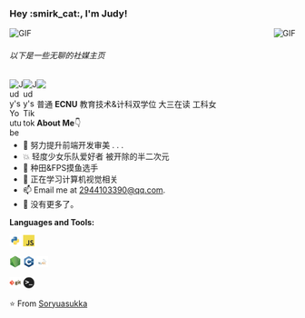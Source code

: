 <h3 title="hehehe">
  Hey :smirk_cat:, I'm Judy!
</h3>
<img alt="GIF" src="https://media3.giphy.com/media/v1.Y2lkPTc5MGI3NjExcGo0M2Y4Nm03dW5kMTdodGFkc290dGdxbWY5dmVweGQ3MmtodHQwZyZlcD12MV9pbnRlcm5hbF9naWZfYnlfaWQmY3Q9Zw/bp1oWbVK2SflylnZHE/giphy.gif" />
<img align="right" alt="GIF" src="https://media2.giphy.com/media/v1.Y2lkPTc5MGI3NjExZ3JycGxsMXRnbXg3aGU4OG84MjQzMGd2ZGU4azNvODNlYTl2czZkNyZlcD12MV9pbnRlcm5hbF9naWZfYnlfaWQmY3Q9Zw/Nvj5hBFzqKTdH1dsaj/giphy.gif" />

<h6>以下是一些无聊的社媒主页</h6>

<a href="https://www.youtube.com/@judie5493">
  <img align="left" alt="Judy's Youtube" width="24px" src="https://cdn.jsdelivr.net/npm/simple-icons@3.13.0/icons/youtubetv.svg" />
</a>

<a href="https://v.douyin.com/ifrThpaa/ 7@5.com :2pm">
  <img align="left" alt="Judy's Tiktok" width="24px" src="https://cdn.jsdelivr.net/npm/simple-icons@3.13.0/icons/tiktok.svg" />
</a>
<img src="https://komarev.com/ghpvc/?username=Soryuasukka&color=blueviolet">



普通 **ECNU** 教育技术&计科双学位 大三在读 工科女

**About Me**👇	

- 💫 努力提升前端开发审美 . . .
- 💥 轻度少女乐队爱好者 被开除的半二次元
- 🤔 种田&FPS摸鱼选手
- 💼 正在学习计算机视觉相关
- 📫 Email me at [2944103390@qq.com](mailto:2944103390@qq.com).
- 📝 没有更多了。


**Languages and Tools:**  


<code><img height="20" src="https://raw.githubusercontent.com/github/explore/80688e429a7d4ef2fca1e82350fe8e3517d3494d/topics/python/python.png"></code>
<code><img height="20" src="https://raw.githubusercontent.com/github/explore/80688e429a7d4ef2fca1e82350fe8e3517d3494d/topics/javascript/javascript.png"></code>

<code><img height="20" src="https://raw.githubusercontent.com/github/explore/80688e429a7d4ef2fca1e82350fe8e3517d3494d/topics/nodejs/nodejs.png"></code>
<code><img height="20" src="https://raw.githubusercontent.com/github/explore/80688e429a7d4ef2fca1e82350fe8e3517d3494d/topics/cpp/cpp.png"></code>
<code><img height="20" src="https://raw.githubusercontent.com/github/explore/80688e429a7d4ef2fca1e82350fe8e3517d3494d/topics/mysql/mysql.png"></code>

<code><img height="20" src="https://raw.githubusercontent.com/github/explore/80688e429a7d4ef2fca1e82350fe8e3517d3494d/topics/git/git.png"></code>
<code><img height="20" src="https://raw.githubusercontent.com/github/explore/80688e429a7d4ef2fca1e82350fe8e3517d3494d/topics/terminal/terminal.png"></code>


⭐️ From [Soryuasukka](https://github.com/Soryuasukka)
